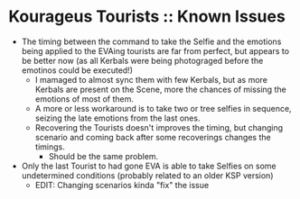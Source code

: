 # Kourageus Tourists :: Known Issues

* The timing between the command to take the Selfie and the emotions being applied to the EVAing tourists are far from perfect, but appears to be better now (as all Kerbals were being photograged before the emotinos could be executed!)
	+ I mamaged to almost sync them with few Kerbals, but as more Kerbals are present on the Scene, more the chances of missing the emotions of most of them.
	+ A more or less workaround is to take two or tree selfies in sequence, seizing the late emotions from the last ones.
	+ Recovering the Tourists doesn't improves the timing, but changing scenario and coming back after some recoverings changes the timings.
		- Should be the same problem. 
* Only the last Tourist to had gone EVA is able to take Selfies on some undetermined conditions (probably related to an older KSP version)
	+ EDIT: Changing scenarios kinda "fix" the issue

